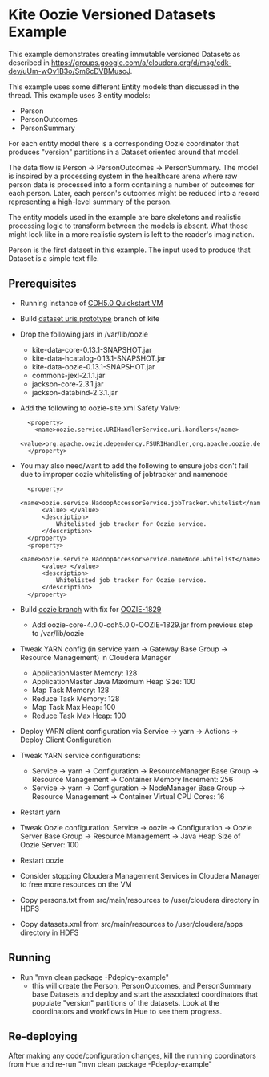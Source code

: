 # Kite Oozie Versioned Datasets Example

This example demonstrates creating immutable versioned Datasets as described in https://groups.google.com/a/cloudera.org/d/msg/cdk-dev/uUm-wOv1B3o/Sm6cDVBMusoJ.

This example uses some different Entity models than discussed in the thread.  This example uses 3 entity models:

* Person
* PersonOutcomes
* PersonSummary

For each entity model there is a corresponding Oozie coordinator that produces "version" partitions in a Dataset
oriented around that model.

The data flow is Person -> PersonOutcomes -> PersonSummary.  The model is inspired by a processing system in the healthcare
arena where raw person data is processed into a form containing a number of outcomes for each person.  Later, each
person's outcomes might be reduced into a record representing a high-level summary of the person.

The entity models used in the example are bare skeletons and realistic processing logic to transform between the models
is absent.  What those might look like in a more realistic system is left to the reader's imagination.

Person is the first dataset in this example.  The input used to produce that Dataset is a simple text file.

## Prerequisites

* Running instance of [CDH5.0 Quickstart VM](http://www.cloudera.com/content/support/en/downloads/download-components/download-products.html?productID=F6mO278Rvo)

* Build [dataset uris prototype](https://github.com/ben-roling/kite/tree/dataset_uri_prototype) branch of kite

* Drop the following jars in /var/lib/oozie
    * kite-data-core-0.13.1-SNAPSHOT.jar
    * kite-data-hcatalog-0.13.1-SNAPSHOT.jar
    * kite-data-oozie-0.13.1-SNAPSHOT.jar
    * commons-jexl-2.1.1.jar
    * jackson-core-2.3.1.jar
    * jackson-databind-2.3.1.jar

* Add the following to oozie-site.xml Safety Valve:

        <property>
          <name>oozie.service.URIHandlerService.uri.handlers</name>
          <value>org.apache.oozie.dependency.FSURIHandler,org.apache.oozie.dependency.HCatURIHandler,org.kitesdk.data.oozie.KiteURIHandler</value>
        </property>

* You may also need/want to add the following to ensure jobs don't fail due to improper oozie whitelisting of jobtracker
  and namenode

        <property>
            <name>oozie.service.HadoopAccessorService.jobTracker.whitelist</name>
            <value> </value>
            <description>
                Whitelisted job tracker for Oozie service.
            </description>
        </property>
        <property>
            <name>oozie.service.HadoopAccessorService.nameNode.whitelist</name>
            <value> </value>
            <description>
                Whitelisted job tracker for Oozie service.
            </description>
        </property>

* Build [oozie branch](https://github.com/ben-roling/oozie-cloudera/tree/OOZIE-1829) with fix for [OOZIE-1829](https://issues.apache.org/jira/browse/OOZIE-1829)
    * Add oozie-core-4.0.0-cdh5.0.0-OOZIE-1829.jar from previous step to /var/lib/oozie

* Tweak YARN config (in service yarn -> Gateway Base Group -> Resource Management) in Cloudera Manager
    * ApplicationMaster Memory: 128
    * ApplicationMaster Java Maximum Heap Size: 100
    * Map Task Memory: 128
    * Reduce Task Memory: 128
    * Map Task Max Heap: 100
    * Reduce Task Max Heap: 100

* Deploy YARN client configuration via Service -> yarn -> Actions -> Deploy Client Configuration

* Tweak YARN service configurations:
    * Service -> yarn -> Configuration -> ResourceManager Base Group -> Resource Management -> Container Memory Increment: 256
    * Service -> yarn -> Configuration -> NodeManager Base Group -> Resource Management -> Container Virtual CPU Cores: 16

* Restart yarn

* Tweak Oozie configuration: Service -> oozie -> Configuration -> Oozie Server Base Group -> Resource Management -> Java Heap Size of Oozie Server: 100

* Restart oozie

* Consider stopping Cloudera Management Services in Cloudera Manager to free more resources on the VM

* Copy persons.txt from src/main/resources to /user/cloudera directory in HDFS

* Copy datasets.xml from src/main/resources to /user/cloudera/apps directory in HDFS

## Running
* Run "mvn clean package -Pdeploy-example"
    * this will create the Person, PersonOutcomes, and PersonSummary base Datasets and deploy and start the associated
      coordinators that populate "version" partitions of the datasets.  Look at the coordinators and workflows in Hue to
      see them progress.

## Re-deploying
After making any code/configuration changes, kill the running coordinators from Hue and re-run "mvn clean package -Pdeploy-example"
